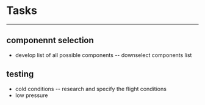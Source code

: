 # Tasks
---
## componennt selection
- develop list of all possible components
-- downselect components list

## testing
- cold conditions
-- research and specify the flight conditions
- low pressure
